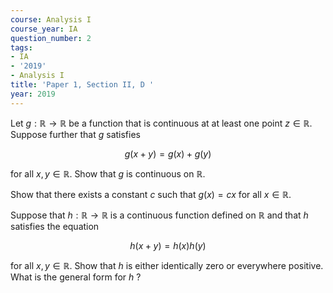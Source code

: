 ```yaml
---
course: Analysis I
course_year: IA
question_number: 2
tags:
- IA
- '2019'
- Analysis I
title: 'Paper 1, Section II, D '
year: 2019
---
```




Let $g: \mathbb{R} \rightarrow \mathbb{R}$ be a function that is continuous at at least one point $z \in \mathbb{R}$. Suppose further that $g$ satisfies

$$g(x+y)=g(x)+g(y)$$

for all $x, y \in \mathbb{R}$. Show that $g$ is continuous on $\mathbb{R}$.

Show that there exists a constant $c$ such that $g(x)=c x$ for all $x \in \mathbb{R}$.

Suppose that $h: \mathbb{R} \rightarrow \mathbb{R}$ is a continuous function defined on $\mathbb{R}$ and that $h$ satisfies the equation

$$h(x+y)=h(x) h(y)$$

for all $x, y \in \mathbb{R}$. Show that $h$ is either identically zero or everywhere positive. What is the general form for $h$ ?